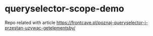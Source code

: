 # queryselector-scope-demo

Repo related with article https://frontcave.pl/poznaj-queryselector-i-przestan-uzywac-getelementsby/
